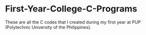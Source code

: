 # First-Year-College-C-Programs
These are all the C codes that I created during my first year at PUP (Polytechnic University of the Philippines).
